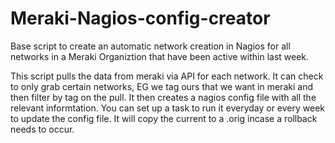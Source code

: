 # Meraki-Nagios-config-creator
Base script to create an automatic network creation in Nagios for all networks in a Meraki Organiztion that have been active within last week.

This script pulls the data from meraki via API for each network. It can check to only grab certain networks, EG we tag ours that we want in meraki and then filter by tag on the pull. It then creates a nagios config file with all the relevant informtation. You can set up a task to run it everyday or every week to update the config file. It will copy the current to a .orig incase a rollback needs to occur. 
